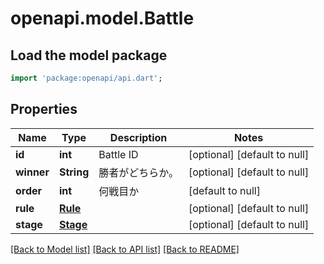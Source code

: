 # openapi.model.Battle

## Load the model package
```dart
import 'package:openapi/api.dart';
```

## Properties
Name | Type | Description | Notes
------------ | ------------- | ------------- | -------------
**id** | **int** | Battle ID | [optional] [default to null]
**winner** | **String** | 勝者がどちらか。 | [optional] [default to null]
**order** | **int** | 何戦目か | [default to null]
**rule** | [**Rule**](Rule.md) |  | [optional] [default to null]
**stage** | [**Stage**](Stage.md) |  | [optional] [default to null]

[[Back to Model list]](../README.md#documentation-for-models) [[Back to API list]](../README.md#documentation-for-api-endpoints) [[Back to README]](../README.md)


